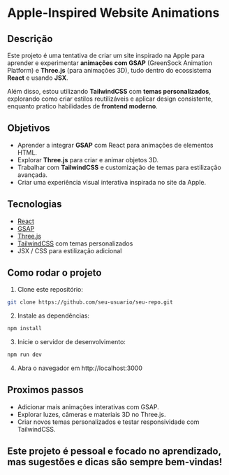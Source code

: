 # Apple-Inspired Website Animations

## Descrição
Este projeto é uma tentativa de criar um site inspirado na Apple para aprender e experimentar **animações com GSAP** (GreenSock Animation Platform) e **Three.js** (para animações 3D), tudo dentro do ecossistema **React** e usando **JSX**.  

Além disso, estou utilizando **TailwindCSS** com **temas personalizados**, explorando como criar estilos reutilizáveis e aplicar design consistente, enquanto pratico habilidades de **frontend moderno**.  

## Objetivos
- Aprender a integrar **GSAP** com React para animações de elementos HTML.  
- Explorar **Three.js** para criar e animar objetos 3D.  
- Trabalhar com **TailwindCSS** e customização de temas para estilização avançada.  
- Criar uma experiência visual interativa inspirada no site da Apple.  

## Tecnologias
- [React](https://reactjs.org/)  
- [GSAP](https://greensock.com/gsap/)  
- [Three.js](https://threejs.org/)  
- [TailwindCSS](https://tailwindcss.com/) com temas personalizados  
- JSX / CSS para estilização adicional  

## Como rodar o projeto
1. Clone este repositório:  
```bash
git clone https://github.com/seu-usuario/seu-repo.git
```
2. Instale as dependências:
```bash
npm install
```
3. Inicie o servidor de desenvolvimento:
```bash
npm run dev
```
4. Abra o navegador em http://localhost:3000

## Proximos passos
- Adicionar mais animações interativas com GSAP.
- Explorar luzes, câmeras e materiais 3D no Three.js.
- Criar novos temas personalizados e testar responsividade com TailwindCSS.

## Este projeto é pessoal e focado no aprendizado, mas sugestões e dicas são sempre bem-vindas!
